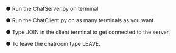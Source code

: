 ● Run the ChatServer.py on terminal

● Run the ChatClient.py on as many terminals as you want.

● Type JOIN in the client terminal to get connected to the server.

● To leave the chatroom type LEAVE.
